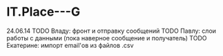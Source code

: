 # IT.Place---G

24.06.14
TODO Владу: фронт и отправку сообщений
TODO Павлу: слои работы с данными (пока наверное сообщение и получатель)
TODO Екатерине: импорт email'ов из файлов .csv
